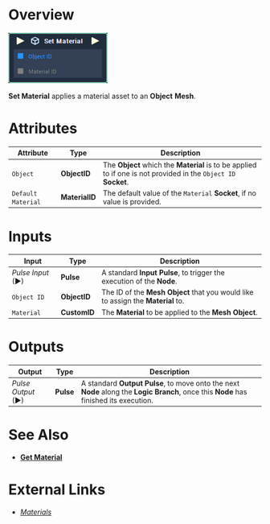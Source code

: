 # Overview

![The Set Material Node.](../../../.gitbook/assets/toolbox/incari/object/set-material.PNG)

**Set Material** applies a material asset to an **Object** **Mesh**.

# Attributes

|Attribute|Type|Description|
|---|---|---|
|`Object`|**ObjectID**|The **Object** which the **Material** is to be applied to if one is not provided in the `Object ID` **Socket**.|
|`Default Material`|**MaterialID**|The default value of the `Material` **Socket**, if no value is provided.|

# Inputs

|Input|Type|Description|
|---|---|---|
|*Pulse Input* (►)|**Pulse**|A standard **Input Pulse**, to trigger the execution of the **Node**.|
|`Object ID`|**ObjectID**|The ID of the **Mesh Object** that you would like to assign the **Material** to.|
|`Material`|**CustomID**|The **Material** to be applied to the **Mesh** **Object**.|

# Outputs

|Output|Type|Description|
|---|---|---|
|*Pulse Output* (►)|**Pulse**|A standard **Output Pulse**, to move onto the next **Node** along the **Logic Branch**, once this **Node** has finished its execution.|

# See Also
- [**Get Material**](get-material.md)
  
# External Links
- [*Materials*](https://docs.unrealengine.com/en-US/Engine/Rendering/Materials/index.html)

